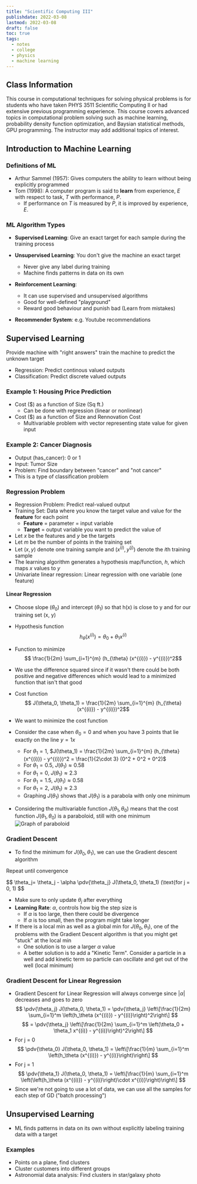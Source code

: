 ```yaml
---
title: "Scientific Computing III"
publishdate: 2022-03-08
lastmod: 2022-03-08
draft: false
toc: true
tags:
  - notes
  - college
  - physics
  - machine learning
---
```


## Class Information
This course in computational techniques for solving physical problems is for students who have taken PHYS 3511 Scientific Computing II or had extensive previous programming experience. This course covers advanced topics in computational problem solving such as machine learning, probability density function optimization, and Baysian statistical methods, GPU programming. The instructor may add additional topics of interest.

## Introduction to Machine Learning
### Definitions of ML 

* Arthur Sammel (1957): Gives computers the ability to learn without being explicitly programmed
* Tom (1998): A computer program is said to **learn** from experience, $E$ with respect to task, $T$ with performance, $P$.
	* If performance on $T$ is measured by $P$, it is improved by experience, $E$.

### ML Algorithm Types
* **Supervised Learning**: Give an exact target for each sample during the training process
* **Unsupervised Learning**: You don't give the machine an exact target
	* Never give any label during training
	* Machine finds patterns in data on its own

* **Reinforcement Learning**:
	* It can use supervised and unsupervised algorithms
	* Good for well-defined "playground"
	* Reward good behaviour and punish bad (Learn from mistakes)
* **Recommender System**: e.g. Youtube recommendations

## Supervised Learning
Provide machine with "right answers" train the machine to predict the unknown target
* Regression: Predict continous valued outputs
* Classification: Predict discrete valued outputs

### Example 1: Housing Price Prediction
* Cost ($) as a function of Size (Sq ft.)
	* Can be done with regression (linear or nonlinear)
* Cost ($) as a function of Size and Rennovation Cost
	* Multivariable problem with vector representing state value for given input

### Example 2: Cancer Diagnosis
* Output (has_cancer): 0 or 1
* Input: Tumor Size
* Problem: Find boundary between "cancer" and "not cancer"
* This is a type of classification problem

### Regression Problem
* Regression Problem: Predict real-valued output
* Training Set: Data where you know the target value and value for the **feature** for each point
	* **Feature** = parameter = input variable
	* **Target** = output variable you want to predict the value of
* Let $x$ be the features and $y$ be the targets
* Let $m$ be the number of points in the training set
* Let $(x, y)$ denote one training sample and $(x^{(i)}, y^{(j)})$ denote the $i$th training sample
* The learning algorithm generates a hypothesis map/function, $h$, which maps $x$ values to $y$
* Univariate linear regression: Linear regression with one variable (one feature)
#### Linear Regression
* Choose slope ($\theta_0$) and intercept ($\theta_1$) so that h(x) is close to y and for our training set (x, y)
* Hypothesis function
$$ h_\theta(x^{(i)}) = \theta_0 + \theta_1 x ^{(i)}$$
* Function to minimize
$$ \frac{1}{2m} \sum_{i=1}^{m} (h_{\theta} (x^{(i)}) - y^{(i)})^2$$
* We use the difference squared since if it wasn't there could be both positive and negative differences which would lead to a minimized function that isn't that good
* Cost function
$$ J(\theta_0, \theta_1) = \frac{1}{2m} \sum_{i=1}^{m} (h_{\theta} (x^{(i)}) - y^{(i)})^2$$
* We want to minimize the cost function

* Consider the case when $\theta_0 = 0$ and when you have 3 points that lie exactly on the line $y = 1 x$
	* For $\theta_1 = 1$, $J(\theta_1) = \frac{1}{2m} \sum_{i=1}^{m} (h_{\theta} (x^{(i)}) - y^{(i)})^2 = \frac{1}{2\cdot 3} (0^2 + 0^2 + 0^2)$
	* For $\theta_1 = 0.5$, $J(\theta_1) \approx 0.58$
	* For $\theta_1 = 0$, $J(\theta_1) \approx 2.3$
	* For $\theta_1 = 1.5$, $J(\theta_1) \approx 0.58$
	* For $\theta_1 = 2$, $J(\theta_1) \approx 2.3$
	* Graphing $J(\theta_1)$ shows that $J(\theta_1)$ is a parabola with only one minimum
* Considering the multivariable function $J(\theta_1, \theta_0)$ means that the cost function $J(\theta_1, \theta_0)$ is a paraboloid, still with one minimum
![Graph of paraboloid](/scientificcomputingiii/paraboloid.png)

### Gradient Descent
* To find the minimum for $J(\theta_0, \theta_1)$, we can use the Gradient descent algorithm

Repeat until convergence

$$ \theta_j= \theta_j - \alpha \pdv{\theta_j} J(\theta_0, \theta_1) (\text{for j = 0, 1) $$

* Make sure to only update $\theta_j$ after everything
* **Learning Rate**: $\alpha$, controls how big the step size is
	* If $\alpha$ is too large, then there could be divergence
	* If $\alpha$ is too small, then the program might take longer
* If there is a local min as well as a global min for $J(\theta_0, \theta_1)$, one of the problems with the Gradient Descent algorithm is that you might get "stuck" at the local min
	* One solution is to use a larger $\alpha$ value
	* A better solution is to add a "Kinetic Term". Consider a particle in a well and add kinetic term so particle can oscillate and get out of the well (local minimum)

### Gradient Descent for Linear Regression
* Gradient Descent for Linear Regression will always converge since $|\alpha|$ decreases and goes to zero
$$ \pdv{\theta_j} J(\theta_0, \theta_1) = \pdv{\theta_j} \left\[\frac{1}{2m} \sum_{i=1}^m \left(h_\theta (x^{(i)}) - y^{(i)}\right)^2\right\] $$
$$ = \pdv{\theta_j} \left\[\frac{1}{2m} \sum_{i=1}^m \left(\theta_0 + \theta_1 x^{(i)} - y^{(i)}\right)^2\right\] $$
* For j = 0
$$ \pdv{\theta_0} J(\theta_0, \theta_1) = \left\[\frac{1}{m} \sum_{i=1}^m \left(h_\theta (x^{(i)}) - y^{(i)}\right)\right\] $$
* For j = 1
$$ \pdv{\theta_1} J(\theta_0, \theta_1) = \left\[\frac{1}{m} \sum_{i=1}^m \left(\left(h_\theta (x^{(i)}) - y^{(i)}\right)\cdot x^{(i)}\right)\right\] $$
* Since we're not going to use a lot of data, we can use all the samples for each step of GD ("batch processing")

## Unsupervised Learning
* ML finds patterns in data on its own without explicitly labeling training data with a target
### Examples
* Points on a plane, find clusters
* Cluster customers into different groups
* Astronomial data analysis: Find clusters in star/galaxy photo


